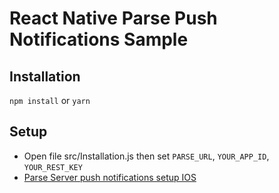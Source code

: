 # React Native Parse Push Notifications Sample

## Installation
`npm install` or `yarn`

## Setup
* Open file src/Installation.js then set `PARSE_URL`, `YOUR_APP_ID`, `YOUR_REST_KEY`
* [Parse Server push notifications setup IOS](https://www.back4app.com/docs/ios/push-notifications/parse-server-push-notifications-swift)
